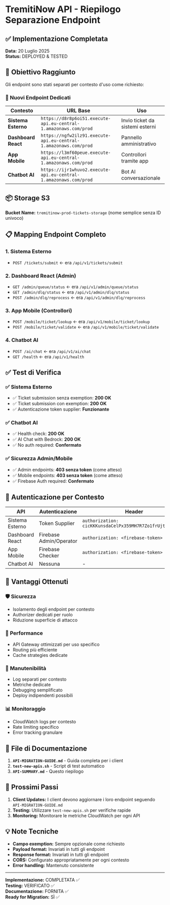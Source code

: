 # TremitiNow API - Riepilogo Separazione Endpoint

## ✅ Implementazione Completata

**Data:** 20 Luglio 2025  
**Status:** DEPLOYED & TESTED

## 🎯 Obiettivo Raggiunto

Gli endpoint sono stati separati per contesto d'uso come richiesto:

### 🔗 Nuovi Endpoint Dedicati

| **Contesto** | **URL Base** | **Uso** |
|-------------|-------------|---------|
| **Sistema Esterno** | `https://d8r8p6oi51.execute-api.eu-central-1.amazonaws.com/prod` | Invio ticket da sistemi esterni |
| **Dashboard React** | `https://ngfw2ilz91.execute-api.eu-central-1.amazonaws.com/prod` | Pannello amministrativo |
| **App Mobile** | `https://l3mf60peue.execute-api.eu-central-1.amazonaws.com/prod` | Controllori tramite app |
| **Chatbot AI** | `https://ijr1whuvo2.execute-api.eu-central-1.amazonaws.com/prod` | Bot AI conversazionale |

## 📦 Storage S3
**Bucket Name:** `tremitinow-prod-tickets-storage` (nome semplice senza ID univoco)

## 📋 Mapping Endpoint Completo

### 1. **Sistema Esterno**
- `POST /tickets/submit` ← era `/api/v1/tickets/submit`

### 2. **Dashboard React (Admin)**
- `GET /admin/queue/status` ← era `/api/v1/admin/queue/status`
- `GET /admin/dlq/status` ← era `/api/v1/admin/dlq/status`
- `POST /admin/dlq/reprocess` ← era `/api/v1/admin/dlq/reprocess`

### 3. **App Mobile (Controllori)**
- `POST /mobile/ticket/lookup` ← era `/api/v1/mobile/ticket/lookup`
- `POST /mobile/ticket/validate` ← era `/api/v1/mobile/ticket/validate`

### 4. **Chatbot AI**
- `POST /ai/chat` ← era `/api/v1/ai/chat`
- `GET /health` ← era `/api/v1/health`

## ✅ Test di Verifica

### ✅ Sistema Esterno
- ✅ Ticket submission senza exemption: **200 OK**
- ✅ Ticket submission con exemption: **200 OK**
- ✅ Autenticazione token supplier: **Funzionante**

### ✅ Chatbot AI
- ✅ Health check: **200 OK**
- ✅ AI Chat with Bedrock: **200 OK**
- ✅ No auth required: **Confermato**

### ✅ Sicurezza Admin/Mobile
- ✅ Admin endpoints: **403 senza token** (come atteso)
- ✅ Mobile endpoints: **403 senza token** (come atteso)
- ✅ Firebase Auth required: **Confermato**

## 🔐 Autenticazione per Contesto

| **API** | **Autenticazione** | **Header** |
|---------|-------------------|------------|
| Sistema Esterno | Token Supplier | `authorization: cicKKKunsdaCelPx359MH7R7Zo1frUjtKO4G8xl5` |
| Dashboard React | Firebase Admin/Operator | `authorization: <firebase-token>` |
| App Mobile | Firebase Checker | `authorization: <firebase-token>` |
| Chatbot AI | Nessuna | - |

## 🎯 Vantaggi Ottenuti

### 🛡️ **Sicurezza**
- Isolamento degli endpoint per contesto
- Authorizer dedicati per ruolo
- Riduzione superficie di attacco

### 🚀 **Performance**
- API Gateway ottimizzati per uso specifico
- Routing più efficiente
- Cache strategies dedicate

### 🔧 **Manutenibilità**
- Log separati per contesto
- Metriche dedicate
- Debugging semplificato
- Deploy indipendenti possibili

### 📊 **Monitoraggio**
- CloudWatch logs per contesto
- Rate limiting specifico
- Error tracking granulare

## 📁 File di Documentazione

1. **`API-MIGRATION-GUIDE.md`** - Guida completa per i client
2. **`test-new-apis.sh`** - Script di test automatico
3. **`API-SUMMARY.md`** - Questo riepilogo

## 🚀 Prossimi Passi

1. **Client Updates:** I client devono aggiornare i loro endpoint seguendo `API-MIGRATION-GUIDE.md`
2. **Testing:** Utilizzare `test-new-apis.sh` per verifiche rapide
3. **Monitoring:** Monitorare le metriche CloudWatch per ogni API

## 💡 Note Tecniche

- **Campo exemption:** Sempre opzionale come richiesto
- **Payload format:** Invariati in tutti gli endpoint
- **Response format:** Invariati in tutti gli endpoint
- **CORS:** Configurato appropriatamente per ogni contesto
- **Error handling:** Mantenuto consistente

---

**Implementazione:** COMPLETATA ✅  
**Testing:** VERIFICATO ✅  
**Documentazione:** FORNITA ✅  
**Ready for Migration:** SÌ ✅